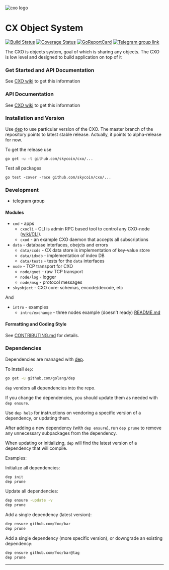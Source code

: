 ![cxo logo](https://user-images.githubusercontent.com/26845312/32426759-2a7c367c-c282-11e7-87bc-9f0a936046af.png)

CX Object System
================

[![Build Status](https://travis-ci.org/skycoin/cxo.svg)](https://travis-ci.org/skycoin/cxo)
[![Coverage Status](https://coveralls.io/repos/skycoin/cxo/badge.svg?branch=master)](https://coveralls.io/r/skycoin/cxo?branch=master)
[![GoReportCard](https://goreportcard.com/badge/skycoin/cxo)](https://goreportcard.com/report/skycoin/cxo)
[![Telegram group link](telegram-group.svg)](https://t.me/joinchat/B_ax-A6oCR9eQuAPiJtvaw)

The CXO is objects system, goal of which is sharing any objects. The CXO
is low level and designed to build application on top of it

### Get Started and API Documentation

See [CXO wiki](https://github.com/skycoin/cxo/wiki/Get-Started) to get this information

### API Documentation

See [CXO wiki](https://github.com/skycoin/cxo/wiki) to get this information

### Installation and Version

Use [dep](https://github.com/golang/dep) to use particular version of the
CXO. The master branch of the repository points to latest stable release.
Actually, it points to alpha-release for now.

To get the release use
```
go get -u -t github.com/skycoin/cxo/...
```
Test all packages
```
go test -cover -race github.com/skycoin/cxo/...
```


### Development

- [telegram group](https://t.me/joinchat/B_ax-A6oCR9eQuAPiJtvaw)

#### Modules

- `cmd` - apps
  - `cxocli` - CLI is admin RPC based tool to control any CXO-node
    ([wiki/CLI](https://github.com/skycoin/cxo/wiki/CLI)).
  - `cxod` - an example CXO daemon that accepts all subscriptions
- `data` - database interfaces, obejcts and errors
  - `data/cxds` - CX data store is implementation of key-value store
  - `data/idxdb` - implementation of index DB
  - `data/tests` - tests for the `data` interfaces
- `node` - TCP transport for CXO
  - `node/gnet` - raw TCP transport
  - `node/log` - logger
  - `node/msg` - protocol messages
- `skyobject` - CXO core: schemas, encode/decode, etc

And

- `intro` - examples
  - `intro/exchange` - three nodes example (doesn't ready)
    [README.md](intro/exchange)
<!-- - `intro/cxtweet` - CXO based command-line tweetter like app -->


#### Formatting and Coding Style

See [CONTRIBUTING.md](CONTRIBUTING.md) for details.


### Dependencies

Dependencies are managed with [dep](https://github.com/golang/dep).

To install `dep`:

```sh
go get -u github.com/golang/dep
```

`dep` vendors all dependencies into the repo.

If you change the dependencies, you should update them as needed with
`dep ensure`.

Use `dep help` for instructions on vendoring a specific version of a dependency,
or updating them.

After adding a new dependency (with `dep ensure`), run `dep prune` to remove any
unnecessary subpackages from the dependency.

When updating or initializing, `dep` will find the latest version of a
dependency that will compile.

Examples:

Initialize all dependencies:

```sh
dep init
dep prune
```

Update all dependencies:

```sh
dep ensure -update -v
dep prune
```

Add a single dependency (latest version):

```sh
dep ensure github.com/foo/bar
dep prune
```

Add a single dependency (more specific version), or downgrade an existing
dependency:

```sh
dep ensure github.com/foo/bar@tag
dep prune
```


---
